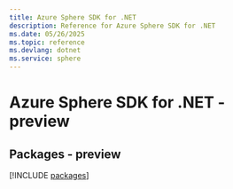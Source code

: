 ```yaml
---
title: Azure Sphere SDK for .NET
description: Reference for Azure Sphere SDK for .NET
ms.date: 05/26/2025
ms.topic: reference
ms.devlang: dotnet
ms.service: sphere
---
```

# Azure Sphere SDK for .NET - preview
## Packages - preview
[!INCLUDE [packages](sphere-index.md)]